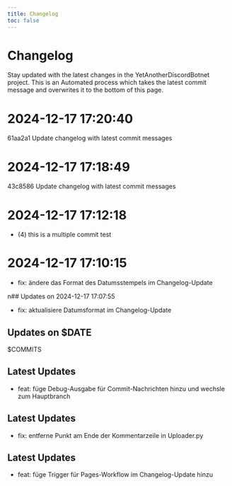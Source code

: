 ```yaml
---
title: Changelog
toc: false
---
```


# Changelog

Stay updated with the latest changes in the YetAnotherDiscordBotnet project.
This is an Automated process which takes the latest commit message and overwrites it to the bottom of this page.

# 2024-12-17 17:20:40

61aa2a1 Update changelog with latest commit messages

# 2024-12-17 17:18:49

43c8586 Update changelog with latest commit messages

# 2024-12-17 17:12:18

- (4) this is a multiple commit test

# 2024-12-17 17:10:15

- fix: ändere das Format des Datumsstempels im Changelog-Update

n## Updates on 2024-12-17 17:07:55

- fix: aktualisiere Datumsformat im Changelog-Update


## Updates on $DATE

$COMMITS

## Latest Updates

- feat: füge Debug-Ausgabe für Commit-Nachrichten hinzu und wechsle zum Hauptbranch

## Latest Updates

- fix: entferne Punkt am Ende der Kommentarzeile in Uploader.py


## Latest Updates

- feat: füge Trigger für Pages-Workflow im Changelog-Update hinzu

